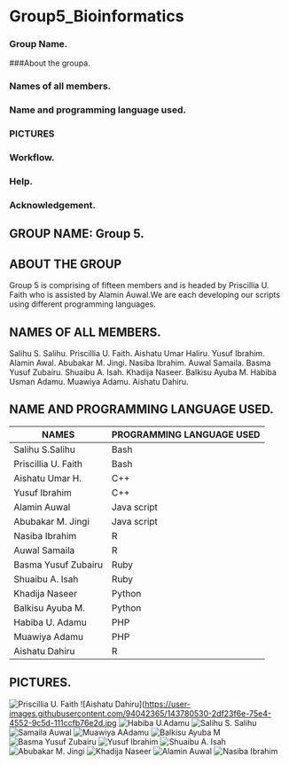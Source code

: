 # Group5_Bioinformatics
### Group Name.
###About the groupa.
### Names of all members.
### Name and programming language used.
### PICTURES
### Workflow.
### Help.
### Acknowledgement.

## GROUP NAME: Group 5.

## ABOUT THE GROUP

Group 5 is comprising of fifteen members and is headed by Priscillia U. Faith who is assisted by Alamin Auwal.We are each developing our scripts using different programming languages.

## NAMES OF ALL MEMBERS.

Salihu S. Salihu.
Priscillia U. Faith.
Aishatu Umar Haliru.
Yusuf Ibrahim.
Alamin Awal.
Abubakar M. Jingi.
Nasiba Ibrahim.
Auwal Samaila.
Basma Yusuf Zubairu.
Shuaibu A. Isah.
Khadija Naseer.
Balkisu Ayuba M.
Habiba Usman Adamu.
Muawiya Adamu.
Aishatu Dahiru.

## NAME AND PROGRAMMING LANGUAGE USED.

| NAMES | PROGRAMMING LANGUAGE USED |
| ------------- | ------------- |
| Salihu S.Salihu | Bash  |
| Priscillia U. Faith  | Bash |
| Aishatu Umar H.  | C++  |
| Yusuf Ibrahim  | C++  |
| Alamin Auwal  | Java script |
| Abubakar M. Jingi  | Java script  |
| Nasiba Ibrahim  | R |
| Auwal Samaila  | R  |
| Basma Yusuf Zubairu | Ruby  |
| Shuaibu A. Isah  | Ruby  |
| Khadija Naseer  | Python  |
| Balkisu Ayuba M. | Python  |
| Habiba U. Adamu  | PHP  |
| Muawiya Adamu  | PHP |
| Aishatu Dahiru  | R  |



## PICTURES.
![Priscillia U. Faith](https://user-images.githubusercontent.com/94042365/143780517-7710649d-a20a-4a73-9764-c6f3e8388ef4.jpg)
![Aishatu Dahiru](https://user-images.githubusercontent.com/94042365/143780530-2df23f6e-75e4-4552-9c5d-111ccfb76e2d.jpg
![Habiba U.Adamu](https://user-images.githubusercontent.com/94042365/143778717-587539c9-2062-43a2-af5b-b0b8722f8390.jpg)
![Salihu S. Salihu](https://user-images.githubusercontent.com/94042365/143778718-abdc0afe-3124-4560-a4d8-46c310401d44.jpg)
![Samaila Auwal](https://user-images.githubusercontent.com/94042365/143778719-8e02b172-d72c-49fd-8d18-2097af9bb26b.jpg)
![Muawiya AAdamu](https://user-images.githubusercontent.com/94042365/143778720-8cca98ec-d87c-4ed6-8b7a-2502353b3895.jpg)
![Balkisu Ayuba M](https://user-images.githubusercontent.com/94042365/143778721-171ffc3e-8b9b-4bb4-8387-d1129e02470e.jpg)
![Basma Yusuf Zubairu](https://user-images.githubusercontent.com/94042365/143778722-ac5d60b2-cced-4896-9358-b47452f909e2.jpg)
![Yusuf Ibrahim](https://user-images.githubusercontent.com/94042365/143778724-8e8fc329-6481-4da1-be5d-229bae985738.jpg)
![Shuaibu A. Isah](https://user-images.githubusercontent.com/94042365/143778726-faad8248-61d9-48b2-af12-2ac3d9e49202.jpg)
![Abubakar M. Jingi](https://user-images.githubusercontent.com/94042365/143778727-d257bb63-d8ae-4eb5-8ba7-e3ce45222e8e.jpg)
![Khadija Naseer](https://user-images.githubusercontent.com/94042365/143778730-fbc4c8fe-7699-433f-a1c4-ca96bb13d054.jpg)
![Alamin Auwal](https://user-images.githubusercontent.com/94042365/143778731-549b86ec-2669-48e7-92fc-ae524154c7a6.jpg)
![Nasiba Ibrahim](https://user-images.githubusercontent.com/94042365/143778732-a3f57dd4-d73a-4fd9-a1fc-9bee0f1f2cdb.jpg)




